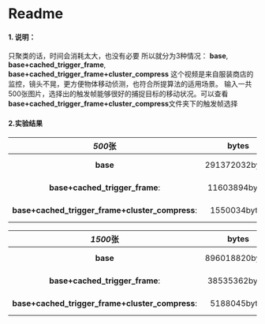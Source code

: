 # Readme

#### 1. 说明：

只聚类的话，时间会消耗太大，也没有必要
所以就分为3种情况：
	**base**,
	**base+cached_trigger_frame**,
	**base+cached_trigger_frame+cluster_compress**
这个视频是来自服装商店的监控，镜头不晃，更方便物体移动侦测，也符合所提算法的适用场景。
输入一共500张图片，选择出的触发帧能够很好的捕捉目标的移动状况。可以查看**base+cached_trigger_frame+cluster_compress**文件夹下的触发帧选择



####  2.实验结果 

|                     *500*张                     |     bytes      |          deal_time           |        transfer_time        |         total_time         |
| :---------------------------------------------: | :------------: | :--------------------------: | :-------------------------: | :------------------------: |
|                    **base**                     | 291372032bytes | 0.023934125900268555 seconds | 28.114162921905518 seconds  | 28.138097047805786 seconds |
|         **base+cached_trigger_frame**:          | 11603894bytes  |  8.418972253799438 seconds   | 1.0066678524017334 seconds  | 9.425640106201172 seconds  |
| **base+cached_trigger_frame+cluster_compress**: |  1550034bytes  |  16.530482292175293 seconds  | 0.12128210067749023 seconds | 16.651764392852783 seconds |

|                    *1500*张                     |     bytes      |          deal_time          |       transfer_time        |         total_time         |
| :---------------------------------------------: | :------------: | :-------------------------: | :------------------------: | :------------------------: |
|                    **base**                     | 896018820bytes | 0.06983733177185059 seconds | 77.96304869651794 seconds  | 78.0328860282898  seconds  |
|         **base+cached_trigger_frame**:          | 38535362bytes  |  29.09647560119629 seconds  | 3.253465175628662 seconds  | 32.34994077682495 seconds  |
| **base+cached_trigger_frame+cluster_compress**: |  5188045bytes  | 51.702720403671265  seconds | 0.8744995594024658 seconds | 52.57721996307373  seconds |



